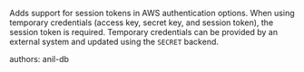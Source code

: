 Adds support for session tokens in AWS authentication options. When using temporary credentials (access key, secret key, and session token), the session token is required. Temporary credentials can be provided by an external system and updated using the `SECRET` backend.

authors: anil-db
